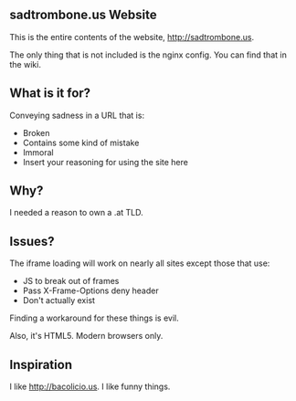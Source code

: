 ## sadtrombone.us Website

This is the entire contents of the website, http://sadtrombone.us.

The only thing that is not included is the nginx config. You can find that in the wiki.

## What is it for?

Conveying sadness in a URL that is:

* Broken
* Contains some kind of mistake
* Immoral
* Insert your reasoning for using the site here

## Why?

I needed a reason to own a .at TLD.

## Issues?

The iframe loading will work on nearly all sites except those that use:

* JS to break out of frames
* Pass X-Frame-Options deny header
* Don't actually exist

Finding a workaround for these things is evil.

Also, it's HTML5. Modern browsers only.

## Inspiration

I like http://bacolicio.us. I like funny things.
